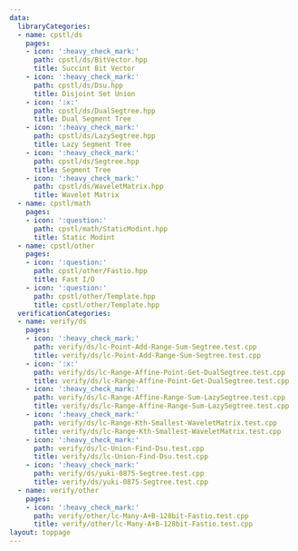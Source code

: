 ```yaml
---
data:
  libraryCategories:
  - name: cpstl/ds
    pages:
    - icon: ':heavy_check_mark:'
      path: cpstl/ds/BitVector.hpp
      title: Succint Bit Vector
    - icon: ':heavy_check_mark:'
      path: cpstl/ds/Dsu.hpp
      title: Disjoint Set Union
    - icon: ':x:'
      path: cpstl/ds/DualSegtree.hpp
      title: Dual Segment Tree
    - icon: ':heavy_check_mark:'
      path: cpstl/ds/LazySegtree.hpp
      title: Lazy Segment Tree
    - icon: ':heavy_check_mark:'
      path: cpstl/ds/Segtree.hpp
      title: Segment Tree
    - icon: ':heavy_check_mark:'
      path: cpstl/ds/WaveletMatrix.hpp
      title: Wavelet Matrix
  - name: cpstl/math
    pages:
    - icon: ':question:'
      path: cpstl/math/StaticModint.hpp
      title: Static Modint
  - name: cpstl/other
    pages:
    - icon: ':question:'
      path: cpstl/other/Fastio.hpp
      title: Fast I/O
    - icon: ':question:'
      path: cpstl/other/Template.hpp
      title: cpstl/other/Template.hpp
  verificationCategories:
  - name: verify/ds
    pages:
    - icon: ':heavy_check_mark:'
      path: verify/ds/lc-Point-Add-Range-Sum-Segtree.test.cpp
      title: verify/ds/lc-Point-Add-Range-Sum-Segtree.test.cpp
    - icon: ':x:'
      path: verify/ds/lc-Range-Affine-Point-Get-DualSegtree.test.cpp
      title: verify/ds/lc-Range-Affine-Point-Get-DualSegtree.test.cpp
    - icon: ':heavy_check_mark:'
      path: verify/ds/lc-Range-Affine-Range-Sum-LazySegtree.test.cpp
      title: verify/ds/lc-Range-Affine-Range-Sum-LazySegtree.test.cpp
    - icon: ':heavy_check_mark:'
      path: verify/ds/lc-Range-Kth-Smallest-WaveletMatrix.test.cpp
      title: verify/ds/lc-Range-Kth-Smallest-WaveletMatrix.test.cpp
    - icon: ':heavy_check_mark:'
      path: verify/ds/lc-Union-Find-Dsu.test.cpp
      title: verify/ds/lc-Union-Find-Dsu.test.cpp
    - icon: ':heavy_check_mark:'
      path: verify/ds/yuki-0875-Segtree.test.cpp
      title: verify/ds/yuki-0875-Segtree.test.cpp
  - name: verify/other
    pages:
    - icon: ':heavy_check_mark:'
      path: verify/other/lc-Many-A+B-128bit-Fastio.test.cpp
      title: verify/other/lc-Many-A+B-128bit-Fastio.test.cpp
layout: toppage
---
```

